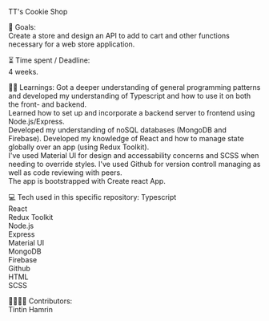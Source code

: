 TT's Cookie Shop

🎯 Goals:<br>
Create a store and design an API to add to cart and other functions necessary for a web store application.

⏳ Time spent / Deadline:<br>
4 weeks.

👨‍🎓 Learnings:
Got a deeper understanding of general programming patterns and developed my understanding of Typescript and how to use it on both the front- and backend. <br>
Learned how to set up and incorporate a backend server to frontend using Node.js/Express. <br>
Developed my understanding of noSQL databases (MongoDB and Firebase). Developed my knowledge of React and how to manage state globally over an app (using Redux Toolkit).<br> I've used Material UI for design and accessability concerns and SCSS when needing to override styles. 
I've used Github for version controll managing as well as code reviewing with peers.<br> The app is bootstrapped with Create react App. 

💻 Tech used in this specific repository:
Typescript<br>
React<br>
Redux Toolkit<br>
Node.js<br> 
Express<br>
Material UI<br>
MongoDB<br>
Firebase<br>
Github<br>
HTML<br>
SCSS<br>

👩‍👩‍👦‍👦 Contributors:<br>
Tintin Hamrin
